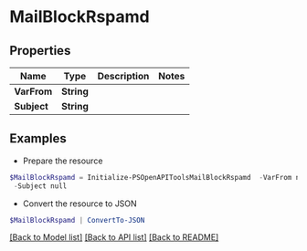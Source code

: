 # MailBlockRspamd
## Properties

Name | Type | Description | Notes
------------ | ------------- | ------------- | -------------
**VarFrom** | **String** |  | 
**Subject** | **String** |  | 

## Examples

- Prepare the resource
```powershell
$MailBlockRspamd = Initialize-PSOpenAPIToolsMailBlockRspamd  -VarFrom null `
 -Subject null
```

- Convert the resource to JSON
```powershell
$MailBlockRspamd | ConvertTo-JSON
```

[[Back to Model list]](../README.md#documentation-for-models) [[Back to API list]](../README.md#documentation-for-api-endpoints) [[Back to README]](../README.md)


